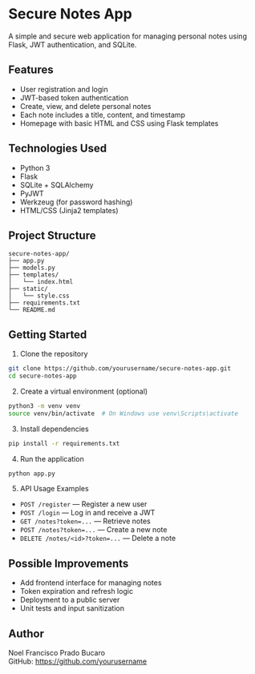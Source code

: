 # Secure Notes App

A simple and secure web application for managing personal notes using Flask, JWT authentication, and SQLite.

## Features

- User registration and login
- JWT-based token authentication
- Create, view, and delete personal notes
- Each note includes a title, content, and timestamp
- Homepage with basic HTML and CSS using Flask templates

## Technologies Used

- Python 3
- Flask
- SQLite + SQLAlchemy
- PyJWT
- Werkzeug (for password hashing)
- HTML/CSS (Jinja2 templates)

## Project Structure

```
secure-notes-app/
├── app.py
├── models.py
├── templates/
│   └── index.html
├── static/
│   └── style.css
├── requirements.txt
└── README.md
```

## Getting Started

1. Clone the repository
```bash
git clone https://github.com/yourusername/secure-notes-app.git
cd secure-notes-app
```

2. Create a virtual environment (optional)
```bash
python3 -m venv venv
source venv/bin/activate  # On Windows use venv\Scripts\activate
```

3. Install dependencies
```bash
pip install -r requirements.txt
```

4. Run the application
```bash
python app.py
```

5. API Usage Examples
- `POST /register` — Register a new user
- `POST /login` — Log in and receive a JWT
- `GET /notes?token=...` — Retrieve notes
- `POST /notes?token=...` — Create a new note
- `DELETE /notes/<id>?token=...` — Delete a note

## Possible Improvements

- Add frontend interface for managing notes
- Token expiration and refresh logic
- Deployment to a public server
- Unit tests and input sanitization

## Author

Noel Francisco Prado Bucaro  
GitHub: https://github.com/yourusername
